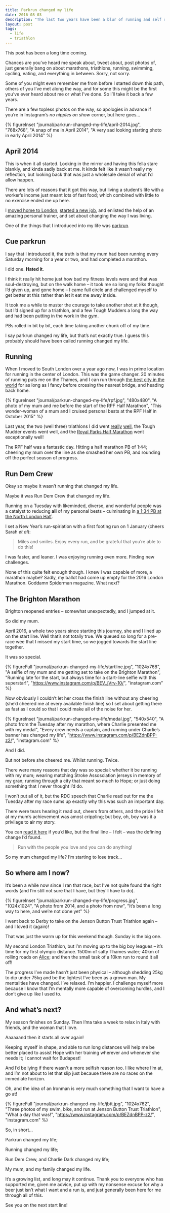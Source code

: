 ```yaml
---
title: Parkrun changed my life
date: 2016-08-03
description: "The last two years have been a blur of running and self realisation, but simply put: my life has changed."
layout: post
tags:
  - life
  - triathlon
---
```


This post has been a long time coming.

Chances are you’ve heard me speak about, tweet about, post photos of, just generally bang on about marathons, triathlons, running, swimming, cycling, eating, and everything in between. Sorry, not sorry.

Some of you might even remember me from before I started down this path, others of you I’ve met along the way, and for some this might be the first you’ve ever heard about me or what I’ve done. So I’ll take it back a few years.

There are a few topless photos on the way, so apologies in advance if you’re in Instagram’s _no nipples on show_ corner, but here goes…

{% figureInset
  "journal/parkrun-changed-my-life/april-2014.jpg",
  "768x768",
  "A snap of me in April 2014",
  "A very sad looking starting photo in early April 2014"
%}

## April 2014

This is when it all started. Looking in the mirror and having this fella stare blankly, and kinda sadly back at me. It kinda felt like it wasn’t really my reflection, but looking back that was just a wholesale denial of what I’d allow happen.

There are lots of reasons that it got this way, but living a student’s life with a worker’s income just meant lots of fast food; which combined with little to no exercise ended me up here.

I [moved home to London](/journal/good-bye-reading/), [started a new job](/journal/new-stuff/), and enlisted the help of an amazing personal trainer, and set about changing the way I was living.

One of the things that I introduced into my life was [parkrun](http://www.parkrun.org.uk/).

## Cue parkrun

I say that I introduced it, the truth is that my mum had been running every Saturday morning for a year or two, and had completed a marathon.

I did one. __Hated it__.

I think it really hit home just how bad my fitness levels were and that was soul-destroying, but on the walk home – it took me so long my folks thought I’d given up, and gone home – I came full circle and challenged myself to get better at this rather than let it eat me away inside.

It took me a while to muster the courage to take another shot at it though, but I’d signed up for a triathlon, and a few Tough Mudders a long the way and had been putting in the work in the gym.

PBs rolled in bit by bit, each time taking another chunk off of my time.

I say parkrun changed my life, but that’s not exactly true. I guess this probably should have been called running changed my life.

## Running

When I moved to South London over a year ago now, I was in prime location for running in the center of London. This was the game changer. 20 minutes of running puts me on the Thames, and I can run through [the best city in the world](/journal/the-best-city/) for as long as I fancy before crossing the nearest bridge, and heading back home.

{% figureInset
  "journal/parkrun-changed-my-life/rpf.jpg",
  "480x480",
  "A photo of my mum and me before the start of the RPF Half Marathon",
  "This wonder-woman of a mum and I cruised personal bests at the RPF Half in October 2015"
%}

Last year, the two (well three) triathlons I did went [really](/journal/triathlete/) [well](/journal/the-london-triathon/), the Tough Mudder events went well, and the [Royal Parks Half Marathon](https://www.instagram.com/p/8tJztOP-yZ/?taken-by=robsterlini) went exceptionally well!

The RPF half was a fantastic day. Hitting a half marathon PB of 1:44; cheering my mum over the line as she smashed her own PB, and rounding off the perfect season of progress.

## Run Dem Crew

Okay so maybe it wasn’t running that changed my life.

Maybe it was Run Dem Crew that changed my life.

Running on a Tuesday with likeminded, diverse, and wonderful people was a catalyst to reducing __all__ of my personal bests – culminating in [a 1:34 <abbr title="personal best">PB</abbr> at the North London Half](https://www.instagram.com/p/BDLQv_iv-_m/?taken-by=robsterlini).

I set a New Year’s run-spiriation with a first footing run on 1&nbsp;January (cheers Sarah _et al_):

> Miles and smiles. Enjoy every run, and be grateful that you’re able to do this!

I was faster, and leaner. I was enjoying running even more. Finding new challenges.

None of this quite felt enough though. I knew I was capable of more, a marathon maybe? Sadly, my ballot had come up empty for the 2016 London Marathon. Goddamn Spiderman magazine. What next?

## The Brighton Marathon

Brighton reopened entries – somewhat unexpectedly, and I jumped at it.

So did my mum.

April 2016, a whole two years since starting this journey, she and I lined up on the start line. Well that’s not totally true. We queued so long for a pre-race wee that I missed my start time, so we jogged towards the start line together.

It was so special.

{% figureFull
  "journal/parkrun-changed-my-life/startline.jpg",
  "1024x768",
  "A selfie of my mum and me getting set to take on the Brighton Marathon",
  "Running late for the start, but always time for a start-line selfie with this superstar!",
  "https://www.instagram.com/p/BEV_jVrv-10/",
  "instagram.com"
%}

Now obviously I couldn’t let her cross the finish line without any cheering (she’d cheered me at every available finish line) so I set about getting there as fast as I could so that I could make all of the noise for her.

{% figureInset
  "journal/parkrun-changed-my-life/medal.jpg",
  "540x540",
  "A photo from the Tuesday after my marathon, where Charlie presented me with my medal",
  "Every crew needs a captain, and running under Charlie’s banner has changed my life",
  "https://www.instagram.com/p/BEZdnBPP-z2/",
  "instagram.com"
%}

And I did.

But not before she cheered me. Whilst running. Twice.

There were many reasons that day was so special: whether it be running with my mum; wearing matching Stroke Assosciation jerseys in memory of my gran; running through a city that meant so much to Hope; or just doing something that I never thought I’d do.

I won’t put all of it, but the RDC speech that Charlie read out for me the Tuesday after my race sums up exactly why this was such an important day.

There were tears hearing it read out, cheers from others, and the pride I felt at my mum’s achievement was amost crippling; but boy, oh, boy was it a privilage to air my story.

You can [read it here](https://docs.google.com/a/robsterlini.co.uk/document/d/1an8GzuGxGTZsvqJ7x0BMnZDeeRD8Gni7TzF0ryPMCCU/edit?usp=sharing) if you’d like, but the final line – I felt – was the defining change I’d found.

> Run with the people you love and you can do anything!

So my mum changed my life? I’m starting to lose track…

## So where am I now?

It’s been a while now since I ran that race, but I’ve not quite found the right words (and I’m still not sure that I have, but they’ll have to do).

{% figureInset
  "journal/parkrun-changed-my-life/progress.jpg",
  "1024x1024",
  "A photo from 2014, and a photo from now",
  "It’s been a long way to here, and we’re not done&nbsp;yet"
%}

I went back to Derby to take on the Jenson Button Trust Triathlon again – and I loved it (again)!

That was just the warm up for this weekend though. Sunday is the big one.

My second London Triathlon, but I’m moving up to the big boy leagues – it’s time for my first olympic distance. 1500m of salty Thames water; 40km of rolling roads on [Alice](https://www.instagram.com/p/BGhNLCmv-9y/?taken-by=robsterlini); and then the small task of a 10km run to round it all off!

The progress I’ve made hasn’t just been physical – although shedding 25kg to dip under 75kg and be the lightest I’ve been as a grown man. My mentalities have changed. I’ve relaxed. I’m happier. I challenge myself more because I know that I’m mentally more capable of overcoming hurdles, and I don’t give up like I used to.

## And what’s next?

My season finishes on Sunday. Then I’ma take a week to relax in Italy with friends, and the woman that I love.

Aaaaaand then it starts all over again!

Keeping myself in shape, and able to run long distances will help me be better placed to assist Hope with her training wherever and whenever she needs it; I cannot wait for Budapest!

And I’d be lying if there wasn't a more selfish reason too. I like where I’m at, and I’m not about to let that slip just because there are no races on the immediate horizon.

Oh, and the idea of an Ironman is very much something that I want to have a go at!

{% figureFull
  "journal/parkrun-changed-my-life/jbtt.jpg",
  "1024x762",
  "Three photos of my swim, bike, and run at Jenson Button Trust Triathlon",
  "What a day that was!",
  "https://www.instagram.com/p/BEZdnBPP-z2/",
  "instagram.com"
%}

So, in short…

Parkrun changed my life;

Running changed my life;

Run Dem Crew, and Charlie Dark changed my life;

My mum, and my family changed my life.

It’s a growing list, and long may it continue. Thank you to everyone who has supported me, given me advice, put up with my nonsense excuse for why a beer just isn’t what I want and a run is, and just generally been here for me through all of this.

See you on the next start line!
